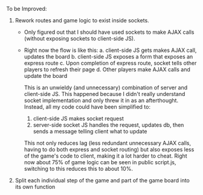 To be Improved:

1. Rework routes and game logic to exist inside sockets.
	- Only figured out that I should have used sockets to make AJAX calls (without exposing sockets to client-side JS). 
	
	- Right now the flow is like this:
		a. client-side JS gets makes AJAX call, updates the board
		b. client-side JS exposes a form that exposes an express route
		c. Upon completion of express route, socket tells other players to refresh their page
		d. Other players make AJAX calls and update the board

		This is an unwieldy (and unnecessary) combination of server and client-side JS. This happened because I didn't really understand socket implementation and only threw it in as an afterthought. Instead, all my code could have been simplified to:

		1. client-side JS makes socket request
		2. server-side socket JS handles the request, updates db, then sends a message telling client what to update

		This not only reduces lag (less redundant unnecessary AJAX calls, having to do both express and socket routing) but also exposes less of the game's code to client, making it a lot harder to cheat. Right now about 75% of game logic can be seen in public script.js, switching to this reduces this to about 10%.

2. Split each individual step of the game and part of the game board into its own function
